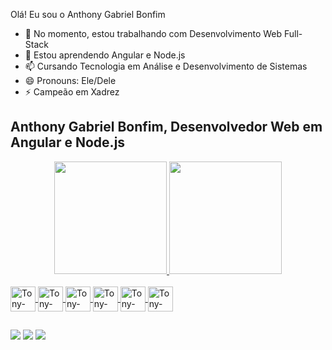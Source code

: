 Olá! Eu sou o Anthony Gabriel Bonfim

- 🔭 No momento, estou trabalhando com Desenvolvimento Web Full-Stack
- 🌱 Estou aprendendo Angular e Node.js
- 📫 Cursando Tecnologia em Análise e Desenvolvimento de Sistemas
- 😄 Pronouns: Ele/Dele
- ⚡ Campeão em Xadrez


## Anthony Gabriel Bonfim, Desenvolvedor Web em Angular e Node.js

<div align="center">
  <a href="https://github.com/AnthonyGabriel2025">
  <img height="180em" src="https://github-readme-stats.vercel.app/api?username=AnthonyGabriel2025&show_icons=true&theme=dracula&include_all_commits=true&count_private=true"/>
  <img height="180em" src="https://github-readme-stats.vercel.app/api/top-langs/?username=AnthonyGabriel2025&layout=compact&langs_count=7&theme=dracula"/>
</div>

<div style="display: inline_block"><br>
  <img align="center" alt="Tony-html" height="40" width="40" src= "https://img.icons8.com/color/48/000000/html-5--v1.png"/>
  <img align="center" alt="Tony-Css" height="40" width="40" src= "https://img.icons8.com/color/48/000000/css3.png"/>
  <img align="center" alt="Tony-Javascript" height="40" width="40" src="https://img.icons8.com/color/48/000000/javascript--v1.png"/>
  <img align="center" alt="Tony-typescript" height="40" width="40" src="https://img.icons8.com/color/48/000000/typescript.png"/>
  <img align="center" alt="Tony-Angular" height="40" width="40" src="https://img.icons8.com/color/48/000000/angularjs.png"/>
  <img align="center" alt="Tony-Node" height="40" width="40" src="https://img.icons8.com/fluency/48/000000/node-js.png"/>

  ##
 
<div> 
 
 <a href="https://discord.gg/wagxzStdcR" target="_blank"><img src="https://img.shields.io/badge/Discord-7289DA?style=for-the-badge&logo=discord&logoColor=white" target="_blank"></a> 
  <a href = "mailto:anthonygabriel2025@hotmail.com"><img src="https://img.shields.io/badge/-Gmail-%23333?style=for-the-badge&logo=gmail&logoColor=white" target="_blank"></a>
  <a href="https://https://www.linkedin.com/in/anthony-gabriel-044469243/" target="_blank"><img src="https://img.shields.io/badge/-LinkedIn-%230077B5?style=for-the-badge&logo=linkedin&logoColor=white" target="_blank"></a> 
  
</div>
